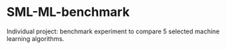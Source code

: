 # SML-ML-benchmark
Individual project: benchmark experiment to compare 5 selected machine learning algorithms.
